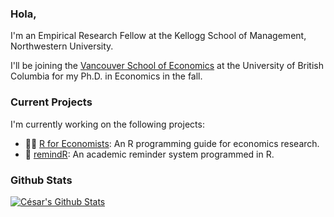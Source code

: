 ### Hola,

I'm an Empirical Research Fellow at the Kellogg School of Management, Northwestern University. 

I'll be joining the [Vancouver School of Economics](https://economics.ubc.ca/) at the University of British Columbia for my Ph.D. in Economics in the fall.

### Current Projects
I'm currently working on the following projects:
- 👨‍💻 [R for Economists](https://clandinq.github.io/recon/): An R programming guide for economics research.
- 📨 [remindR](https://github.com/clandinq/remindr): An academic reminder system programmed in R.

### Github Stats

[![César's Github Stats](https://github-readme-stats.vercel.app/api?username=clandinq&count_private=true&theme=default&show_icons=true)](https://github.com/clandinq)
